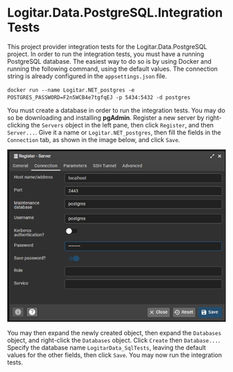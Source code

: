 # Logitar.Data.PostgreSQL.IntegrationTests

This project provider integration tests for the Logitar.Data.PostgreSQL project. In order to run the
integration tests, you must have a running PostgreSQL database. The easiest way to do so is by using
Docker and running the following command, using the default values. The connection string is already
configured in the `appsettings.json` file.

`docker run --name Logitar.NET_postgres -e POSTGRES_PASSWORD=F2n5WCB4e7tgfqEJ -p 5434:5432 -d postgres`

You must create a database in order to run the integration tests. You may do so be downloading and
installing **pgAdmin**. Register a new server by right-clicking the `Servers` object in the left
pane, then click `Register`, and then `Server...`. Give it a name or `Logitar.NET_postgres`,
then fill the fields in the `Connection` tab, as shown in the image below, and click `Save`.

![pgAdmin Connection](connection.png)

You may then expand the newly created object, then expand the `Databases` object, and right-click
the `Databases` object. Click `Create` then `Database...`. Specify the database name
`LogitarData_SqlTests`, leaving the default values for the other fields, then click `Save`. You may
now run the integration tests.
